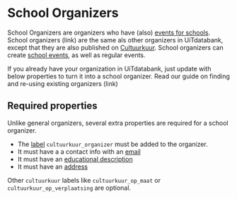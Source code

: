 # School Organizers

School Organizers are organizers who have (also) [events for schools](../events/create-school.md).
School organizers (link) are the same als other  organizers in UiTdatabank, except that they are also published on [Cultuurkuur](https://www.cultuurkuur.be).
School organizers can create [school events](../events/create-school.md), as well as regular events.

If you already have your organization in UiTdatabank, just update with below properties to turn it into a school organizer. Read our guide on finding and re-using existing organizers (link)

## Required properties

Unlike general organizers, several extra properties are required for a school organizer.

* The [label](../shared/labels.md) `cultuurkuur_organizer` must be added to the organizer.
* It must have a a contact info with an [email](/docs/uitdatabank/entry-api/shared/booking-and-contact-info#email)
* It must have an [educational description](/docs/uitdatabank/entry-api/reference/operations/update-a-organizer-educational-description)
* It must have an [address](/docs/uitdatabank/entry-api/reference/operations/update-a-organizer-address-1)

Other `cultuurkuur` labels like `cultuurkuur_op_maat` or `cultuurkuur_op_verplaatsing` are optional.
